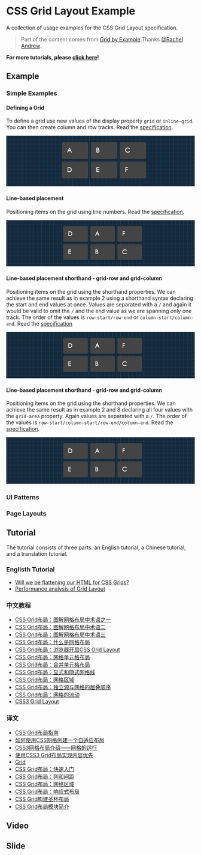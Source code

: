 # CSS Grid Layout Example

A collection of usage examples for the CSS Grid Layout specification.

> Part of the content comes from:[Grid by Example](http://gridbyexample.com/).Thanks [@Rachel Andrew](http://twitter.com/rachelandrew).

**For more tutorials, please [click here](http://www.w3cplus.com/blog/tags/356.html)!**

## Example

### Simple Examples

#### Defining a Grid

To define a grid use new values of the display property `grid` or `inline-grid`. You can then create column and row tracks. Read the [specification](https://drafts.csswg.org/css-grid/#track-sizing).

![Defining a Grid](./src/images/CSS_Grid_Layout_Example__1__Defining_a_Grid.png "Defining a Grid")

#### Line-based placement

Positioning items on the grid using line numbers. Read the [specification](https://drafts.csswg.org/css-grid/#line-placement).

![Line-based placement](./src/images/CSS_Grid_Layout_Example__2__Line-based_placement.png "Line-based placement")

#### Line-based placement shorthand - grid-row and grid-column

Positioning items on the grid using the shorthand properties. We can achieve the same result as in example 2 using a shorthand syntax declaring the start and end values at once. Values are separated with a `/` and again it would be valid to omit the `/` and the end value as we are spanning only one track. The order of the values is `row-start/row-end` or `column-start/column-end`. Read the [specification](https://drafts.csswg.org/css-grid/#placement-shorthands)

![Line-based placement shorthand - grid-row and grid-column](./src/images/CSS_Grid_Layout_Example__2__Line-based_placement.png "Line-based placement shorthand - grid-row and grid-column")

#### Line-based placement shorthand - grid-row and grid-column

Positioning items on the grid using the shorthand properties. We can achieve the same result as in example 2 and 3 declaring all four values with the `grid-area` property. Again values are separated with a `/`. The order of the values is `row-start/column-start/row-end/column-end`. Read the [specification](https://drafts.csswg.org/css-grid/#placement-shorthands).

![Line-based placement shorthand - grid-row and grid-column](./src/images/CSS_Grid_Layout_Example__2__Line-based_placement.png "Line-based placement shorthand - grid-row and grid-column")

### UI Patterns


### Page Layouts



## Tutorial

The tutorial consists of three parts: an English tutorial, a Chinese tutorial, and a translation tutorial.

### Englisth Tutorial

- [Will we be flattening our HTML for CSS Grids?](https://css-tricks.com/will-flattening-html-css-grids/)
- [Performance analysis of Grid Layout](https://blogs.igalia.com/jfernandez/2015/06/24/performance-on-grid-layout/)

### 中文教程

- [CSS Grid布局：图解网格布局中术语之一](http://www.w3cplus.com/css3/css-grid-layout-terminology-part1.html)
- [CSS Grid布局：图解网格布局中术语二](http://www.w3cplus.com/css3/css-grid-layout-terminology-part2.html)
- [CSS Grid布局：图解网格布局中术语三](http://www.w3cplus.com/css3/css-grid-layout-terminology-part3.html)
- [CSS Grid布局：什么是网格布局](http://www.w3cplus.com/css3/what-is-css-grid-layout.html)
- [CSS Grid布局：浏览器开启CSS Grid Layout](http://www.w3cplus.com/css3/how-to-enable-support-for-grid-layout-in-various-browsers.html)
- [CSS Grid布局：网格单元格布局](http://www.w3cplus.com/css3/line-base-placement-layout.html)
- [CSS Grid布局：合并单元格布局](http://www.w3cplus.com/css3/css-grid-layout-merge-cells.html)
- [CSS Grid布局：显式和隐式网格线](http://www.w3cplus.com/css3/explicit-and-implicit-grid.html)
- [CSS Grid布局：网格区域](http://www.w3cplus.com/css3/grid-area.html)
- [CSS Grid布局：独立源与网格的层叠顺序](http://www.w3cplus.com/css3/source-independence-and-layering-items.html)
- [CSS Grid布局：网格的流动](http://www.w3cplus.com/css3/grid-auto-flow.html)
- [CSS3 Grid Layout](http://www.w3cplus.com/css3/css3-grid-layout.html)

### 译文

- [CSS Grid布局指南](http://www.w3cplus.com/css3/a-complete-guide-css-grid-layout.html)
- [如何使用CSS网格创建一个自适应布局](http://www.w3cplus.com/css3/create-an-adaptive-layout-with-css-grid.html)
- [CSS3网格布局介绍——网格的运行](http://www.w3cplus.com/css3/introduction-into-css3-grid-layout.html)
- [使用CSS3 Grid布局实现内容优先](http://www.w3cplus.com/css3/css3-grid-layout-module.html)
- [Grid](http://www.w3cplus.com/css3/grid.html)
- [CSS Grid布局：快速入门](http://www.w3cplus.com/css3/css-grid-layout-quick-start-guide.html)
- [CSS Grid布局：列和间距](http://www.w3cplus.com/css3/css-grid-layout-units-of-measurement-and-basic-keywords.html)
- [CSS Grid布局：网格区域](http://www.w3cplus.com/css3/css-grid-layout-using-grid-areas.html)
- [CSS Grid布局：响应式布局](http://www.w3cplus.com/css3/css-grid-layout-going-responsive.html)
- [CSS Grid构建圣杯布局](http://www.w3cplus.com/css3/holy-grail-layout-css-grid.html)
- [CSS Grid布局模块简介](http://www.w3cplus.com/css3/introduction-css-grid-layout-module.html)

## Video


## Slide

